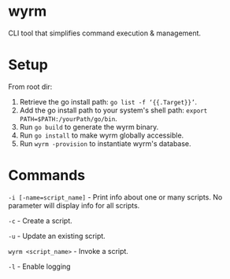 # wyrm
CLI tool that simplifies command execution & management.

# Setup
From root dir:
1. Retrieve the go install path: `go list -f ‘{{.Target}}’`.
2. Add the go install path to your system's shell path: `export PATH=$PATH:/yourPath/go/bin`.
3. Run `go build` to generate the wyrm binary.
4. Run `go install` to make wyrm globally accessible.
5. Run `wyrm -provision` to instantiate wyrm's database.

# Commands
`-i [-name=script_name]` - Print info about one or many scripts. No parameter will display info for all scripts.

`-c` - Create a script.

`-u` - Update an existing script.

`wyrm <script_name>` - Invoke a script.

`-l` - Enable logging
